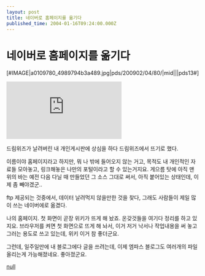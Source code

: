 ```yaml
---
layout: post
title: 네이버로 홈페이지를 옮기다
published_time: 2004-01-16T09:24:00.000Z
---
```


# 네이버로 홈페이지를 옮기다


\[#IMAGE\|a0109780\_4989794b3a489.jpg\|pds/200902/04/80/\|mid\|\|\|pds13#\]

![](http://i.blog.empas.com/sypark33/image.php?i=285888:::jpg)

드림위즈가 날려버린 내 개인게시판에 상심을 하다 드림위즈에서 뜨기로 했다.

이름이야 홈페이지라고 하지만, 뭐 나 밖에 들어오지 않는 거고, 목적도 내 개인적인 자료들 모아놓고, 링크해놓은 나만의 포털이라고 할 수 있는거지요. 게으름 탓에 아직 맨 위의 바는 예전 다음 다닐 때 만들었던 그 소스 그대로 써서, 아직 붙어있는 상태인데, 이제 좀 빼야겠군..

ftp 제공되는 것중에서, 데이터 날려먹지 않을만한 것을 찾다, 그래도 사람들이 제일 많이 쓰는 네이버에로 옮겼다.

나의 홈페이지. 첫 화면이 곧장 위키가 뜨게 해 놨죠. 온갖것들을 여기다 정리를 하고 있지요. 브라우저를 켜면 첫 화면으로 뜨게 해 놔서, 이거 저거 낙서나 작업내용을 써 놓고 그러는 용도로 쓰고 있는데, 위키 이거 참 좋더군요.

그런데, 일주일만에 내 블로그에다 글을 쓰려는데, 이제 엠파스 블로그도 여러개의 파일 올리는게 가능해졌네요. 좋아졌군요.

[null](../6166943.html#6166943_1)

